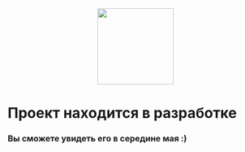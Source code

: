 <div align="center">
  <img src="https://media.giphy.com/media/jprXz2xFUB8yP9tdCr/giphy.gif" width="150"/>
</div>

# Проект находится в разработке

### Вы сможете увидеть его в середине мая :)
